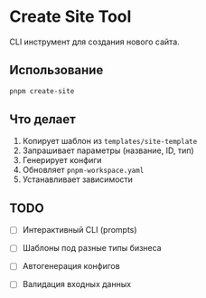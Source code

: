 # Create Site Tool

CLI инструмент для создания нового сайта.

## Использование

```bash
pnpm create-site
```

## Что делает

1. Копирует шаблон из `templates/site-template`
2. Запрашивает параметры (название, ID, тип)
3. Генерирует конфиги
4. Обновляет `pnpm-workspace.yaml`
5. Устанавливает зависимости

## TODO

- [ ] Интерактивный CLI (prompts)
- [ ] Шаблоны под разные типы бизнеса
- [ ] Автогенерация конфигов
- [ ] Валидация входных данных


